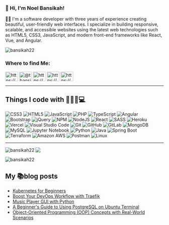 ### 👋 Hi, I'm Noel Bansikah!

👨‍💻 I'm a software developer with three years of experience creating beautiful, user-friendly web interfaces. I specialize in building responsive, scalable, and accessible websites using the latest web technologies such as HTML5, CSS3, JavaScript, and modern front-end frameworks like React, Vue, and Angular.

<p align="left"> <img src="https://komarev.com/ghpvc/?username=bansikah22&label=Profile%20views&color=0e75b6&style=flat" alt="bansikah22" /> </p>

<h3 align="left">Where to find Me:</h3>
<p align="left">
<a href="https://dev.to/bansikah22" target="blank"><img align="center" src="https://raw.githubusercontent.com/rahuldkjain/github-profile-readme-generator/master/src/images/icons/Social/devto.svg" alt="https://dev.to/bansikah22" height="30" width="40" /></a>
<a href="https://twitter.com/@tbansikah" target="blank"><img align="center" src="https://raw.githubusercontent.com/rahuldkjain/github-profile-readme-generator/master/src/images/icons/Social/twitter.svg" alt="@tbansikah" height="30" width="40" /></a>
<a href="https://linkedin.com/in/https://www.linkedin.com/feed/update/urn:li:share:7074558452550770688/" target="blank"><img align="center" src="https://raw.githubusercontent.com/rahuldkjain/github-profile-readme-generator/master/src/images/icons/Social/linked-in-alt.svg" alt="https://www.linkedin.com/feed/update/urn:li:share:7074558452550770688/" height="30" width="40" /></a>
<a href="https://hashnode.com/@bansikah22" target="blank"><img align="center" src="https://raw.githubusercontent.com/rahuldkjain/github-profile-readme-generator/master/src/images/icons/Social/hashnode.svg" alt="https://hashnode.com/@bansikah22" height="30" width="40" /></a>
<a href="https://medium.com/@tandapnoelbansikah" target="blank"><img align="center" src="https://raw.githubusercontent.com/rahuldkjain/github-profile-readme-generator/master/src/images/icons/Social/medium.svg" alt="https://medium.com/@tandapnoelbansikah" height="30" width="40" /></a>
</p>

---
## Things I code with 👨🏾‍💻💻

![CSS3](https://img.shields.io/badge/css3-%231572B6.svg?style=for-the-badge&logo=css3&logoColor=white) ![HTML5](https://img.shields.io/badge/html5-%23E34F26.svg?style=for-the-badge&logo=html5&logoColor=white) ![JavaScript](https://img.shields.io/badge/javascript-%23323330.svg?style=for-the-badge&logo=javascript&logoColor=%23F7DF1E) ![PHP](https://img.shields.io/badge/php-%23777BB4.svg?style=for-the-badge&logo=php&logoColor=white) ![TypeScript](https://img.shields.io/badge/typescript-%23007ACC.svg?style=for-the-badge&logo=typescript&logoColor=white) ![Angular](https://img.shields.io/badge/angular-%23DD0031.svg?style=for-the-badge&logo=angular&logoColor=white) ![Bootstrap](https://img.shields.io/badge/bootstrap-%23563D7C.svg?style=for-the-badge&logo=bootstrap&logoColor=white) ![jQuery](https://img.shields.io/badge/jquery-%230769AD.svg?style=for-the-badge&logo=jquery&logoColor=white) ![NPM](https://img.shields.io/badge/NPM-%23000000.svg?style=for-the-badge&logo=npm&logoColor=white) ![NodeJS](https://img.shields.io/badge/node.js-6DA55F?style=for-the-badge&logo=node.js&logoColor=white) ![React](https://img.shields.io/badge/react-%2320232a.svg?style=for-the-badge&logo=react&logoColor=%2361DAFB) ![SASS](https://img.shields.io/badge/SASS-hotpink.svg?style=for-the-badge&logo=SASS&logoColor=white) ![Heroku](https://img.shields.io/badge/heroku-%23430098.svg?style=for-the-badge&logo=heroku&logoColor=white) ![Vercel](https://img.shields.io/badge/vercel-%23000000.svg?style=for-the-badge&logo=vercel&logoColor=white) ![Visual Studio Code](https://img.shields.io/badge/Visual%20Studio%20Code-0078d7.svg?style=for-the-badge&logo=visual-studio-code&logoColor=white) ![Git](https://img.shields.io/badge/git-%23F05033.svg?style=for-the-badge&logo=git&logoColor=white) ![GitHub](https://img.shields.io/badge/github-%23121011.svg?style=for-the-badge&logo=github&logoColor=white) ![GitLab](https://img.shields.io/badge/gitlab-%23181717.svg?style=for-the-badge&logo=gitlab&logoColor=white) ![MongoDB](https://img.shields.io/badge/MongoDB-%234ea94b.svg?style=for-the-badge&logo=mongodb&logoColor=white) ![MySQL](https://img.shields.io/badge/mysql-%2300f.svg?style=for-the-badge&logo=mysql&logoColor=white) ![Jupyter Notebook](https://img.shields.io/badge/jupyter-notebook-%23E34F26.svg?style=for-the-badge&logo=jupyter&logoColor=white) ![Python](https://img.shields.io/badge/Python-%234ea94b.svg?style=for-the-badge&logo=python&logoColor=white) ![Java](https://img.shields.io/badge/java-%23E34F26.svg?style=for-the-badge&logo=java&logoColor=white) ![Spring Boot](https://img.shields.io/badge/Spring-Boot-%234ea94b.svg?style=for-the-badge&logo=spring-boot&logoColor=white) ![Terraform](https://img.shields.io/badge/Terraform-7B42BC?style=for-the-badge&logo=terraform&logoColor=white) ![Amazon AWS](https://img.shields.io/badge/Amazon_AWS-FF9900?style=for-the-badge&logo=amazonaws&logoColor=white) ![Postman](https://img.shields.io/badge/Postman-FF6C37?style=for-the-badge&logo=Postman&logoColor=white) ![Linux](https://img.shields.io/badge/Linux-FCC624?style=for-the-badge&logo=linux&logoColor=black)
 
---

<p><img align="left" src="https://github-readme-stats.vercel.app/api/top-langs?username=bansikah22&show_icons=true&locale=en&layout=compact" alt="bansikah22" /></p>

<img src="https://github-readme-stats.vercel.app/api?username=bansikah22&show_icons=true&theme=radical" />

<p><img align="center" src="https://github-readme-streak-stats.herokuapp.com/?user=bansikah22&" alt="bansikah22" /></p>

## My 📚blog posts
<!-- BLOG-POST-LIST:START -->
- [Kubernetes for Beginners](https://bansikah.hashnode.dev/kubernetes-for-beginners)
- [Boost Your DevOps Workflow with Traefik](https://bansikah.hashnode.dev/boost-your-devops-workflow-with-traefik)
- [Music Player GUI with Python](https://bansikah.hashnode.dev/music-player-gui-with-python)
- [A Beginner's Guide to Using PostgreSQL on Ubuntu Terminal](https://bansikah.hashnode.dev/a-beginners-guide-to-using-postgresql-on-ubuntu-terminal)
- [Object-Oriented Programming (OOP) Concepts with Real-World Scenarios](https://bansikah.hashnode.dev/object-oriented-programming-oop-concepts-with-real-world-scenarios)
<!-- BLOG-POST-LIST:END -->
